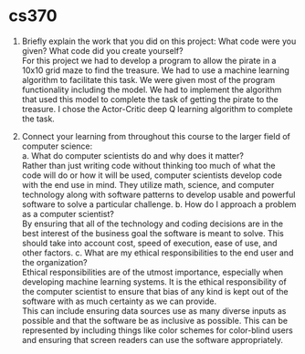 # cs370
1. Briefly explain the work that you did on this project: What code were you given? What code did you create yourself?<br>
  For this project we had to develop a program to allow the pirate in a 10x10 grid maze to find the treasure.
  We had to use a machine learning algorithm to facilitate this task.  We were given most of the program functionality including the model.
  We had to implement the algorithm that used this model to complete the task of getting the pirate to the treasure.  I chose the Actor-Critic deep Q learning algorithm to complete the task.


2. Connect your learning from throughout this course to the larger field of computer science:<br>
  a. What do computer scientists do and why does it matter?<br>
      Rather than just writing code without thinking too much of what the code will do or how it will be used, computer scientists develop code with the end use in mind.
     They utilize math, science, and computer technology along with software patterns to develop usable and powerful software to solve a particular challenge.
   b. How do I approach a problem as a computer scientist?<br>
    By ensuring that all of the technology and coding decisions are in the best interest of the business goal the software is meant to solve.  This should take into account cost, speed of execution, ease of use, and other factors.
   c. What are my ethical responsibilities to the end user and the organization?<br>
    Ethical responsibilities are of the utmost importance, especially when developing machine learning systems.  It is the ethical responsibility of the computer scientist to ensure that bias of any kind is kept out of the software with as much certainty as we can provide.<br>
    This can include ensuring data sources use as many diverse inputs as possible and that the software be as inclusive as possible.  This can be represented by including things like color schemes for color-blind users and ensuring that screen readers can use the software appropriately.
  
